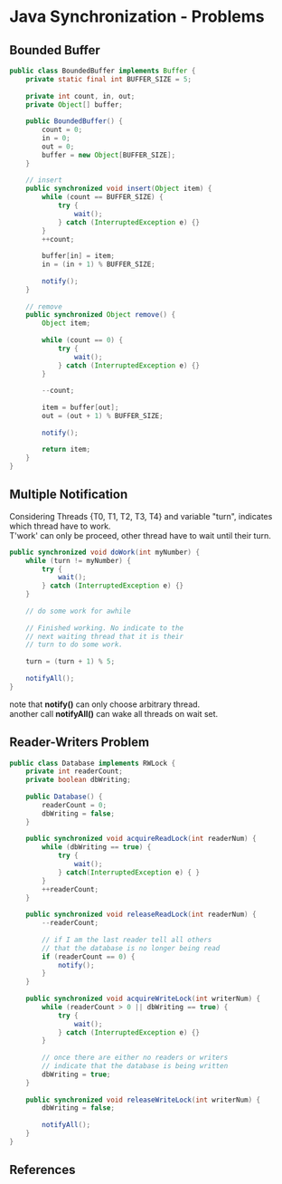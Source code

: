 # Java Synchronization - Problems

## Bounded Buffer

```java
public class BoundedBuffer implements Buffer {
    private static final int BUFFER_SIZE = 5;
    
    private int count, in, out;
    private Object[] buffer;
    
    public BoundedBuffer() {
        count = 0;
        in = 0;
        out = 0;
        buffer = new Object[BUFFER_SIZE];
    }
    
    // insert
    public synchronized void insert(Object item) {
        while (count == BUFFER_SIZE) {
            try {
                wait();
            } catch (InterruptedException e) {}
        }
        ++count;
        
        buffer[in] = item;
        in = (in + 1) % BUFFER_SIZE;
    
        notify();
    }
    
    // remove
    public synchronized Object remove() {
        Object item;
    
        while (count == 0) {
            try {
                wait();
            } catch (InterruptedException e) {}
        }
        
        --count;
            
        item = buffer[out];
        out = (out + 1) % BUFFER_SIZE;
        
        notify();
        
        return item;
    }
}
```

## Multiple Notification

Considering Threads {T0, T1, T2, T3, T4} and variable "turn", indicates which thread have to work.  
T'work' can only be proceed, other thread have to wait until their turn.

```java
public synchronized void doWork(int myNumber) {
    while (turn != myNumber) {
        try {
            wait();
        } catch (InterruptedException e) {}
    }
    
    // do some work for awhile
    
    // Finished working. No indicate to the
    // next waiting thread that it is their
    // turn to do some work.
    
    turn = (turn + 1) % 5;
    
    notifyAll();
}
```

note that **notify\(\)**  can only choose arbitrary thread.  
another call **notifyAll\(\)** can wake all threads on wait set.

## Reader-Writers Problem

```java
public class Database implements RWLock {
    private int readerCount;
    private boolean dbWriting;
    
    public Database() {
        readerCount = 0;
        dbWriting = false;
    }
    
    public synchronized void acquireReadLock(int readerNum) {
        while (dbWriting == true) {
            try { 
                wait();
            } catch(InterruptedException e) { }
        }
        ++readerCount;
    }
    
    public synchronized void releaseReadLock(int readerNum) {
        --readerCount;
        
        // if I am the last reader tell all others
        // that the database is no longer being read
        if (readerCount == 0) {
            notify();
        }
    }
    
    public synchronized void acquireWriteLock(int writerNum) {
        while (readerCount > 0 || dbWriting == true) {
            try {
                wait();
            } catch (InterruptedException e) {}
        }
        
        // once there are either no readers or writers
        // indicate that the database is being written
        dbWriting = true;
    }
    
    public synchronized void releaseWriteLock(int writerNum) {
        dbWriting = false;
        
        notifyAll();
    }
}
```



## References



